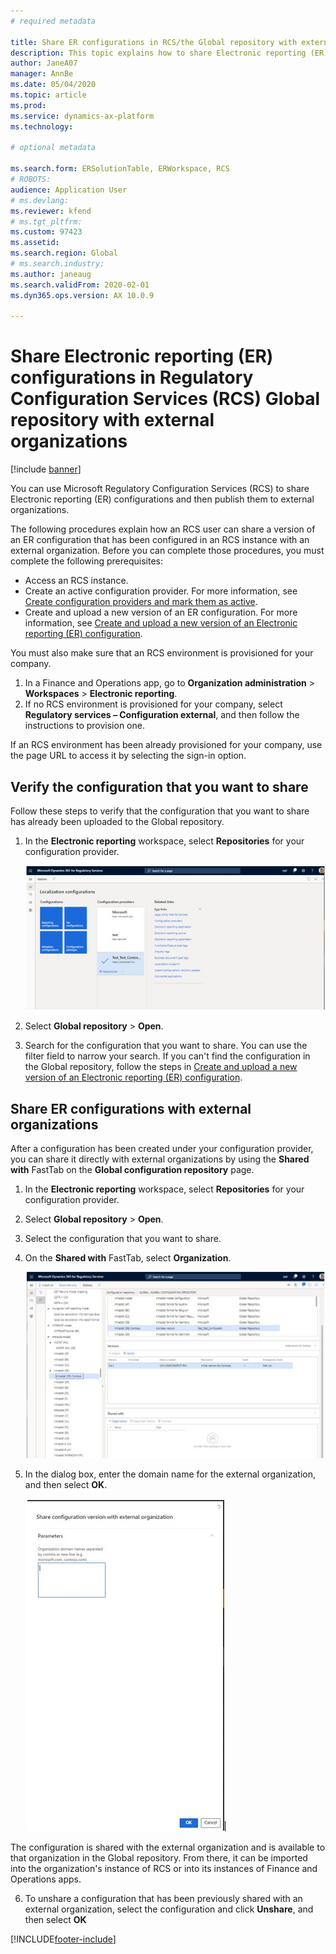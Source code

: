 ```yaml
---
# required metadata

title: Share ER configurations in RCS/the Global repository with external organizations
description: This topic explains how to share Electronic reporting (ER) configurations in Microsoft Regulatory Configuration Services (RCS)/the Global repository directly with external organizations.
author: JaneA07
manager: AnnBe
ms.date: 05/04/2020
ms.topic: article
ms.prod: 
ms.service: dynamics-ax-platform
ms.technology: 

# optional metadata

ms.search.form: ERSolutionTable, ERWorkspace, RCS
# ROBOTS: 
audience: Application User
# ms.devlang: 
ms.reviewer: kfend
# ms.tgt_pltfrm: 
ms.custom: 97423
ms.assetid: 
ms.search.region: Global
# ms.search.industry: 
ms.author: janeaug
ms.search.validFrom: 2020-02-01
ms.dyn365.ops.version: AX 10.0.9

---
```


# Share Electronic reporting (ER) configurations in Regulatory Configuration Services (RCS) Global repository with external organizations

[!include [banner](../includes/banner.md)]

You can use Microsoft Regulatory Configuration Services (RCS) to share Electronic reporting (ER) configurations and then publish them to external organizations.

The following procedures explain how an RCS user can share a version of an ER configuration that has been configured in an RCS instance with an external organization. Before you can complete those procedures, you must complete the following prerequisites:

- Access an RCS instance.
- Create an active configuration provider. For more information, see [Create configuration providers and mark them as active](../../fin-ops-core/dev-itpro/analytics/tasks/er-configuration-provider-mark-it-active-2016-11.md).
- Create and upload a new version of an ER configuration. For more information, see [Create and upload a new version of an Electronic reporting (ER) configuration](rcs-global-repo-upload.md).

You must also make sure that an RCS environment is provisioned for your company.

1. In a Finance and Operations app, go to **Organization administration** \> **Workspaces** \> **Electronic reporting**.
2. If no RCS environment is provisioned for your company, select **Regulatory services – Configuration external**, and then follow the instructions to provision one.

If an RCS environment has been already provisioned for your company, use the page URL to access it by selecting the sign-in option.

## Verify the configuration that you want to share

Follow these steps to verify that the configuration that you want to share has already been uploaded to the Global repository.

1. In the **Electronic reporting** workspace, select **Repositories** for your configuration provider.

    ![Configuration providers](media/1_RCS_Repo_for_config_provider.JPG)

2. Select **Global repository** \> **Open**.
3. Search for the configuration that you want to share. You can use the filter field to narrow your search. If you can't find the configuration in the Global repository, follow the steps in [Create and upload a new version of an Electronic reporting (ER) configuration](rcs-global-repo-upload.md).

## Share ER configurations with external organizations

After a configuration has been created under your configuration provider, you can share it directly with external organizations by using the **Shared with** FastTab on the **Global configuration repository** page.

1. In the **Electronic reporting** workspace, select **Repositories** for your configuration provider.
2. Select **Global repository** \> **Open**. 
3. Select the configuration that you want to share.
4. On the **Shared with** FastTab, select **Organization**.

    ![Shared with FastTab](media/1_RCS_Repo_for_Share_with_org.JPG)

5. In the dialog box, enter the domain name for the external organization, and then select **OK**.

    ![Share configuration version with external organization dialog box](media/1_RCS_Repo_for_Share_with_form.JPG)

The configuration is shared with the external organization and is available to that organization in the Global repository. From there, it can be imported into the organization's instance of RCS or into its instances of Finance and Operations apps.

6. To unshare a configuration that has been previously shared with an external organization, select the configuration and click **Unshare**, and then select **OK**


[!INCLUDE[footer-include](../../includes/footer-banner.md)]